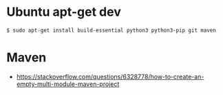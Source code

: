 # Ubuntu apt-get dev
```
$ sudo apt-get install build-essential python3 python3-pip git maven
```
# Maven
* https://stackoverflow.com/questions/6328778/how-to-create-an-empty-multi-module-maven-project

